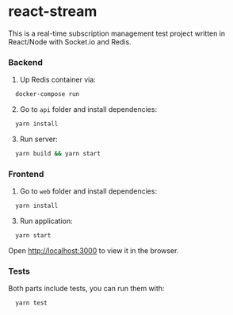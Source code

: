 # react-stream

This is a real-time subscription management test project written in React/Node with Socket.io and Redis.

### Backend

1. Up Redis container via:

```bash
  docker-compose run
```

2. Go to `api` folder and install dependencies:

```bash
  yarn install
```

3. Run server:

```bash
  yarn build && yarn start
```

### Frontend

1. Go to `web` folder and install dependencies:

```bash
  yarn install
```

3. Run application:

```bash
  yarn start
```

Open [http://localhost:3000](http://localhost:3000) to view it in the browser.

### Tests

Both parts include tests, you can run them with:

```bash
  yarn test
```
